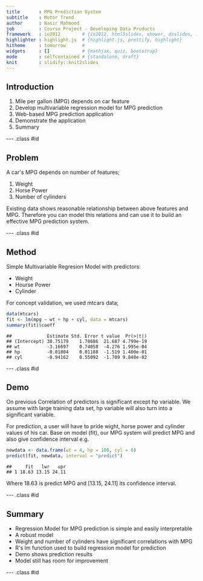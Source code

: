 ```yaml
---
title       : MPG Prediction System
subtitle    : Motor Trend
author      : Nasir Mahmood
job         : Course Project - Developing Data Products
framework   : io2012        # {io2012, html5slides, shower, dzslides, ...}
highlighter : highlight.js  # {highlight.js, prettify, highlight}
hitheme     : tomorrow      # 
widgets     : []            # {mathjax, quiz, bootstrap}
mode        : selfcontained # {standalone, draft}
knit        : slidify::knit2slides
---
```


## Introduction

1. Mile per gallon (MPG) depends on car feature
2. Develop multivariable regression model for MPG prediction
2. Web-based MPG prediction application
3. Demonstrate the application
4. Summary

--- .class #id 

## Problem
A car's MPG depends on number of features;

1. Weight
2. Horse Power
4. Number of cylinders

Existing data shows reasonable relationship between above features and MPG. Therefore you can model this relations and can use it to build an effective MPG prediction system.

--- .class #id

## Method

Simple Multivariable Regresion Model with predictors:
  
  - Weight
  - Hourse Power
  - Cylinder

For concept validation, we used mtcars data;


```r
data(mtcars)
fit <- lm(mpg ~ wt + hp + cyl, data = mtcars)
summary(fit)$coeff
```

```
##             Estimate Std. Error t value  Pr(>|t|)
## (Intercept) 38.75179    1.78686  21.687 4.799e-19
## wt          -3.16697    0.74058  -4.276 1.995e-04
## hp          -0.01804    0.01188  -1.519 1.400e-01
## cyl         -0.94162    0.55092  -1.709 9.848e-02
```


--- .class #id

## Demo
On previous Correlation of predictors is significant except hp variable. We assume with large training data set, hp variable will also turn into a significant variable.

For prediction, a user will have to pride wight, horse power and cylinder values of his car. Base on model (fit), our MPG system will predict MPG and also give confidence interval e.g.


```r
newdata <- data.frame(wt = 4, hp = 100, cyl = 6)
predict(fit, newdata, interval = "predict")
```

```
##     fit   lwr   upr
## 1 18.63 13.15 24.11
```

Where 18.63 is predict MPG and [13.15, 24.11] its confidence interval.



--- .class #id

## Summary
- Regression Model for MPG prediction is simple and easily interpretable
- A robust model
- Weight and number of cylinders have significant correlations with MPG
- R's lm function used to build regression model for prediction
- Demo shows prediction results
- Model still has room for improvement

--- .class #id



